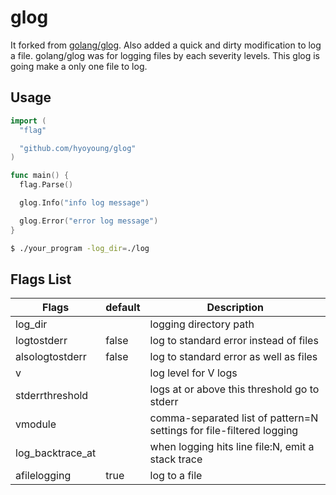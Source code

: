 # glog #

It forked from [golang/glog](https://github.com/golang/glog).
Also added a quick and dirty modification to log a file.
golang/glog was for logging files by each severity levels.
This glog is going make a only one file to log.

## Usage ##

```go
import (
  "flag"

  "github.com/hyoyoung/glog"
)

func main() {
  flag.Parse()

  glog.Info("info log message")

  glog.Error("error log message")
}
```

```bash
$ ./your_program -log_dir=./log
```

## Flags List ##

| Flags            | default | Description                                                          |
|------------------|---------|----------------------------------------------------------------------|
| log_dir          |         | logging directory path                                               |
| logtostderr      | false   | log to standard error instead of files                               |
| alsologtostderr  | false   | log to standard error as well as files                               |
| v                |         | log level for V logs                                                 |
| stderrthreshold  |         | logs at or above this threshold go to stderr                         |
| vmodule          |         | comma-separated list of pattern=N settings for file-filtered logging |
| log_backtrace_at |         | when logging hits line file:N, emit a stack trace                    |
| afilelogging     | true    | log to a file                                                        |
